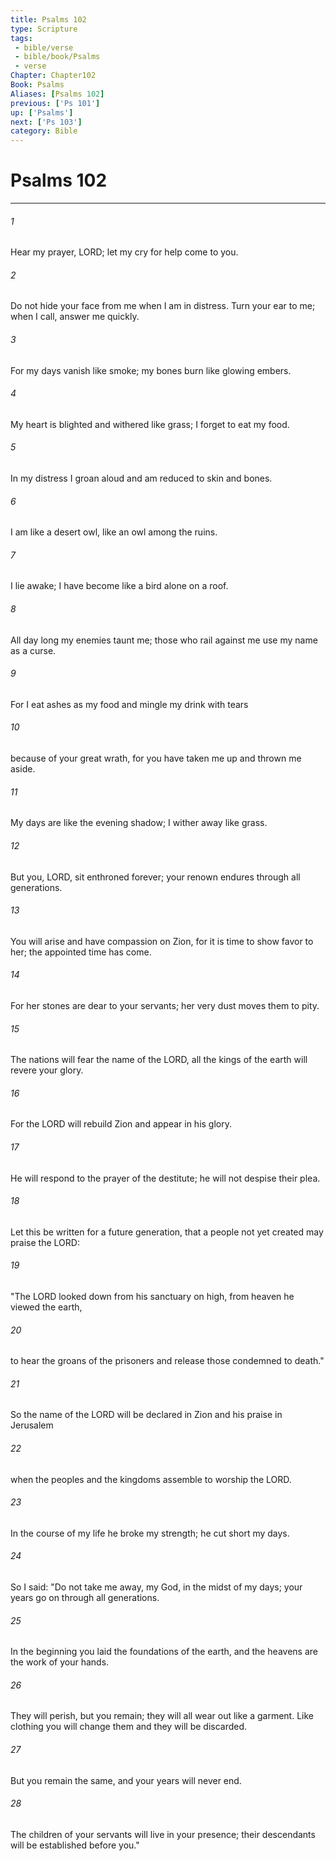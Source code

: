 ```yaml
---
title: Psalms 102
type: Scripture
tags:
 - bible/verse
 - bible/book/Psalms
 - verse
Chapter: Chapter102
Book: Psalms
Aliases: [Psalms 102]
previous: ['Ps 101']
up: ['Psalms']
next: ['Ps 103']
category: Bible
---
```

# Psalms 102

***


###### 1 
Hear my prayer, LORD; let my cry for help come to you. 

###### 2 
Do not hide your face from me when I am in distress. Turn your ear to me; when I call, answer me quickly. 

###### 3 
For my days vanish like smoke; my bones burn like glowing embers. 

###### 4 
My heart is blighted and withered like grass; I forget to eat my food. 

###### 5 
In my distress I groan aloud and am reduced to skin and bones. 

###### 6 
I am like a desert owl, like an owl among the ruins. 

###### 7 
I lie awake; I have become like a bird alone on a roof. 

###### 8 
All day long my enemies taunt me; those who rail against me use my name as a curse. 

###### 9 
For I eat ashes as my food and mingle my drink with tears 

###### 10 
because of your great wrath, for you have taken me up and thrown me aside. 

###### 11 
My days are like the evening shadow; I wither away like grass. 

###### 12 
But you, LORD, sit enthroned forever; your renown endures through all generations. 

###### 13 
You will arise and have compassion on Zion, for it is time to show favor to her; the appointed time has come. 

###### 14 
For her stones are dear to your servants; her very dust moves them to pity. 

###### 15 
The nations will fear the name of the LORD, all the kings of the earth will revere your glory. 

###### 16 
For the LORD will rebuild Zion and appear in his glory. 

###### 17 
He will respond to the prayer of the destitute; he will not despise their plea. 

###### 18 
Let this be written for a future generation, that a people not yet created may praise the LORD: 

###### 19 
"The LORD looked down from his sanctuary on high, from heaven he viewed the earth, 

###### 20 
to hear the groans of the prisoners and release those condemned to death." 

###### 21 
So the name of the LORD will be declared in Zion and his praise in Jerusalem 

###### 22 
when the peoples and the kingdoms assemble to worship the LORD. 

###### 23 
In the course of my life he broke my strength; he cut short my days. 

###### 24 
So I said: "Do not take me away, my God, in the midst of my days; your years go on through all generations. 

###### 25 
In the beginning you laid the foundations of the earth, and the heavens are the work of your hands. 

###### 26 
They will perish, but you remain; they will all wear out like a garment. Like clothing you will change them and they will be discarded. 

###### 27 
But you remain the same, and your years will never end. 

###### 28 
The children of your servants will live in your presence; their descendants will be established before you." 
